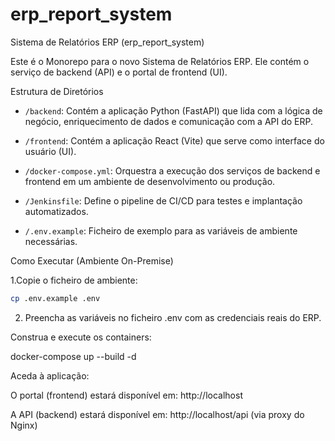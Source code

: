 # erp_report_system

Sistema de Relatórios ERP (erp_report_system)

Este é o Monorepo para o novo Sistema de Relatórios ERP. Ele contém o serviço de backend (API) e o portal de frontend (UI).

Estrutura de Diretórios

* `/backend`: Contém a aplicação Python (FastAPI) que lida com a lógica de negócio, enriquecimento de dados e comunicação com a API do ERP.

* `/frontend`: Contém a aplicação React (Vite) que serve como interface do usuário (UI).

* `/docker-compose.yml`: Orquestra a execução dos serviços de backend e frontend em um ambiente de desenvolvimento ou produção.

* `/Jenkinsfile`: Define o pipeline de CI/CD para testes e implantação automatizados.

* `/.env.example`: Ficheiro de exemplo para as variáveis de ambiente necessárias.

Como Executar (Ambiente On-Premise)

1.Copie o ficheiro de ambiente:

~~~bash
cp .env.example .env
~~~


2. Preencha as variáveis no ficheiro .env com as credenciais reais do ERP.

Construa e execute os containers:

docker-compose up --build -d


Aceda à aplicação:

O portal (frontend) estará disponível em: http://localhost

A API (backend) estará disponível em: http://localhost/api (via proxy do Nginx)
